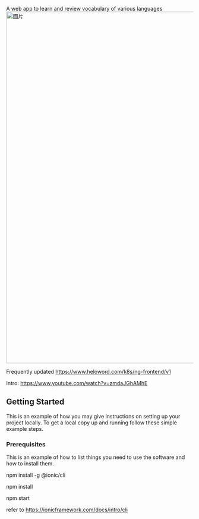 A web app to learn and review vocabulary of various languages
<img width="945" alt="圖片" src="https://user-images.githubusercontent.com/43750759/190847346-7781a0d9-f499-4290-8cc5-d6e6674fd59a.png">

Frequently updated
https://www.heloword.com/k8s/ng-frontend/v1

Intro:
https://www.youtube.com/watch?v=zmdaJGhAMhE
<!-- GETTING STARTED -->
## Getting Started

This is an example of how you may give instructions on setting up your project locally.
To get a local copy up and running follow these simple example steps.

### Prerequisites

This is an example of how to list things you need to use the software and how to install them.


  npm install -g @ionic/cli

  npm install

  npm start


refer to https://ionicframework.com/docs/intro/cli
